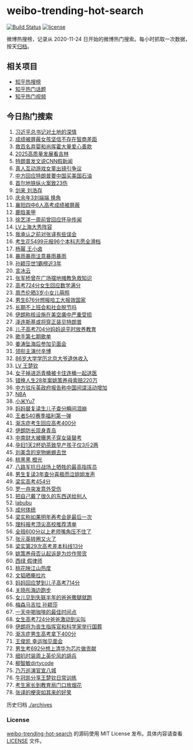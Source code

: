 # weibo-trending-hot-search

[![Build Status](https://github.com/justjavac/weibo-trending-hot-search/workflows/ci/badge.svg?branch=master)](https://github.com/justjavac/weibo-trending-hot-search/actions)
[![license](https://img.shields.io/github/license/justjavac/weibo-trending-hot-search)](https://github.com/justjavac/weibo-trending-hot-search/blob/master/LICENSE)

微博热搜榜，记录从 2020-11-24 日开始的微博热门搜索。每小时抓取一次数据，按天[归档](./archives)。

## 相关项目

- [知乎热搜榜](https://github.com/justjavac/zhihu-trending-top-search)
- [知乎热门话题](https://github.com/justjavac/zhihu-trending-hot-questions)
- [知乎热门视频](https://github.com/justjavac/zhihu-trending-hot-video)

## 今日热门搜索

<!-- BEGIN -->
<!-- 最后更新时间 Thu Jun 26 2025 05:13:43 GMT+0800 (China Standard Time) -->

1. [习近平总书记对土地的深情](https://s.weibo.com//weibo?q=%23%E4%B9%A0%E8%BF%91%E5%B9%B3%E6%80%BB%E4%B9%A6%E8%AE%B0%E5%AF%B9%E5%9C%9F%E5%9C%B0%E7%9A%84%E6%B7%B1%E6%83%85%23&Refer=new_time)
1. [成绩被屏蔽女孩坚信不存在智商差距](https://s.weibo.com//weibo?q=%23%E6%88%90%E7%BB%A9%E8%A2%AB%E5%B1%8F%E8%94%BD%E5%A5%B3%E5%AD%A9%E5%9D%9A%E4%BF%A1%E4%B8%8D%E5%AD%98%E5%9C%A8%E6%99%BA%E5%95%86%E5%B7%AE%E8%B7%9D%23&t=31&band_rank=1&Refer=top)
1. [救百名弃婴和尚挥霍大量爱心善款](https://s.weibo.com//weibo?q=%23%E6%95%91%E7%99%BE%E5%90%8D%E5%BC%83%E5%A9%B4%E5%92%8C%E5%B0%9A%E6%8C%A5%E9%9C%8D%E5%A4%A7%E9%87%8F%E7%88%B1%E5%BF%83%E5%96%84%E6%AC%BE%23&t=31&band_rank=30&Refer=top)
1. [2025高质量发展看吉林](https://s.weibo.com//weibo?q=%232025%E9%AB%98%E8%B4%A8%E9%87%8F%E5%8F%91%E5%B1%95%E7%9C%8B%E5%90%89%E6%9E%97%23&t=31&band_rank=3&Refer=top)
1. [特朗普发文说CNN假新闻](https://s.weibo.com//weibo?q=%23%E7%89%B9%E6%9C%97%E6%99%AE%E5%8F%91%E6%96%87%E8%AF%B4CNN%E5%81%87%E6%96%B0%E9%97%BB%23&t=31&band_rank=9&Refer=top)
1. [真人互动游戏女童出镜引争议](https://s.weibo.com//weibo?q=%23%E7%9C%9F%E4%BA%BA%E4%BA%92%E5%8A%A8%E6%B8%B8%E6%88%8F%E5%A5%B3%E7%AB%A5%E5%87%BA%E9%95%9C%E5%BC%95%E4%BA%89%E8%AE%AE%23&t=31&band_rank=20&Refer=top)
1. [中方回应特朗普要中国买美国石油](https://s.weibo.com//weibo?q=%23%E4%B8%AD%E6%96%B9%E5%9B%9E%E5%BA%94%E7%89%B9%E6%9C%97%E6%99%AE%E8%A6%81%E4%B8%AD%E5%9B%BD%E4%B9%B0%E7%BE%8E%E5%9B%BD%E7%9F%B3%E6%B2%B9%23&t=31&band_rank=17&Refer=top)
1. [首尔地铁纵火案致23伤](https://s.weibo.com//weibo?q=%23%E9%A6%96%E5%B0%94%E5%9C%B0%E9%93%81%E7%BA%B5%E7%81%AB%E6%A1%88%E8%87%B423%E4%BC%A4%23&t=31&band_rank=16&Refer=top)
1. [剑来 刘浩存](https://s.weibo.com//weibo?q=%E5%89%91%E6%9D%A5%20%E5%88%98%E6%B5%A9%E5%AD%98&t=31&band_rank=4&Refer=top)
1. [庆余年3刘端端 换角](https://s.weibo.com//weibo?q=%E5%BA%86%E4%BD%99%E5%B9%B43%E5%88%98%E7%AB%AF%E7%AB%AF%20%E6%8D%A2%E8%A7%92&t=31&band_rank=12&Refer=top)
1. [襄阳四中6人高考成绩被屏蔽](https://s.weibo.com//weibo?q=%23%E8%A5%84%E9%98%B3%E5%9B%9B%E4%B8%AD6%E4%BA%BA%E9%AB%98%E8%80%83%E6%88%90%E7%BB%A9%E8%A2%AB%E5%B1%8F%E8%94%BD%23&t=31&band_rank=26&Refer=top)
1. [鹿晗美甲](https://s.weibo.com//weibo?q=%E9%B9%BF%E6%99%97%E7%BE%8E%E7%94%B2&t=31&band_rank=21&Refer=top)
1. [徐艺洋一周前曾回应怀孕传闻](https://s.weibo.com//weibo?q=%23%E5%BE%90%E8%89%BA%E6%B4%8B%E4%B8%80%E5%91%A8%E5%89%8D%E6%9B%BE%E5%9B%9E%E5%BA%94%E6%80%80%E5%AD%95%E4%BC%A0%E9%97%BB%23&t=31&band_rank=11&Refer=top)
1. [LV上海大秀阵容](https://s.weibo.com//weibo?q=LV%E4%B8%8A%E6%B5%B7%E5%A4%A7%E7%A7%80%E9%98%B5%E5%AE%B9&t=31&band_rank=6&Refer=top)
1. [我承认之前对张译有些误会](https://s.weibo.com//weibo?q=%E6%88%91%E6%89%BF%E8%AE%A4%E4%B9%8B%E5%89%8D%E5%AF%B9%E5%BC%A0%E8%AF%91%E6%9C%89%E4%BA%9B%E8%AF%AF%E4%BC%9A&t=31&band_rank=42&Refer=top)
1. [考生花5499元报96个本科志愿全滑档](https://s.weibo.com//weibo?q=%23%E8%80%83%E7%94%9F%E8%8A%B15499%E5%85%83%E6%8A%A596%E4%B8%AA%E6%9C%AC%E7%A7%91%E5%BF%97%E6%84%BF%E5%85%A8%E6%BB%91%E6%A1%A3%23&t=31&band_rank=14&Refer=top)
1. [杨幂 王小卤](https://s.weibo.com//weibo?q=%E6%9D%A8%E5%B9%82%20%E7%8E%8B%E5%B0%8F%E5%8D%A4&t=31&band_rank=5&Refer=top)
1. [暴雨暴雨注意暴雨暴雨](https://s.weibo.com//weibo?q=%23%E6%9A%B4%E9%9B%A8%E6%9A%B4%E9%9B%A8%E6%B3%A8%E6%84%8F%E6%9A%B4%E9%9B%A8%E6%9A%B4%E9%9B%A8%23&t=31&band_rank=25&Refer=top)
1. [孙颖莎世1霸榜近3年](https://s.weibo.com//weibo?q=%23%E5%AD%99%E9%A2%96%E8%8E%8E%E4%B8%961%E9%9C%B8%E6%A6%9C%E8%BF%913%E5%B9%B4%23&t=31&band_rank=10&Refer=top)
1. [言冰云](https://s.weibo.com//weibo?q=%E8%A8%80%E5%86%B0%E4%BA%91&t=31&band_rank=7&Refer=top)
1. [张军桥曾在广场摆地摊教急救知识](https://s.weibo.com//weibo?q=%23%E5%BC%A0%E5%86%9B%E6%A1%A5%E6%9B%BE%E5%9C%A8%E5%B9%BF%E5%9C%BA%E6%91%86%E5%9C%B0%E6%91%8A%E6%95%99%E6%80%A5%E6%95%91%E7%9F%A5%E8%AF%86%23&t=31&band_rank=20&Refer=top)
1. [高考724分女生回应数学满分](https://s.weibo.com//weibo?q=%23%E9%AB%98%E8%80%83724%E5%88%86%E5%A5%B3%E7%94%9F%E5%9B%9E%E5%BA%94%E6%95%B0%E5%AD%A6%E6%BB%A1%E5%88%86%23&t=31&band_rank=2&Refer=top)
1. [周杰伦晒3岁小女儿萌照](https://s.weibo.com//weibo?q=%23%E5%91%A8%E6%9D%B0%E4%BC%A6%E6%99%923%E5%B2%81%E5%B0%8F%E5%A5%B3%E5%84%BF%E8%90%8C%E7%85%A7%23&t=31&band_rank=22&Refer=top)
1. [男生676分想报哈工大报效国家](https://s.weibo.com//weibo?q=%23%E7%94%B7%E7%94%9F676%E5%88%86%E6%83%B3%E6%8A%A5%E5%93%88%E5%B7%A5%E5%A4%A7%E6%8A%A5%E6%95%88%E5%9B%BD%E5%AE%B6%23&t=31&band_rank=16&Refer=top)
1. [长期不上班会和社会脱节吗](https://s.weibo.com//weibo?q=%E9%95%BF%E6%9C%9F%E4%B8%8D%E4%B8%8A%E7%8F%AD%E4%BC%9A%E5%92%8C%E7%A4%BE%E4%BC%9A%E8%84%B1%E8%8A%82%E5%90%97&t=31&band_rank=48&Refer=top)
1. [伊朗称核设施在美空袭中严重受损](https://s.weibo.com//weibo?q=%23%E4%BC%8A%E6%9C%97%E7%A7%B0%E6%A0%B8%E8%AE%BE%E6%96%BD%E5%9C%A8%E7%BE%8E%E7%A9%BA%E8%A2%AD%E4%B8%AD%E4%B8%A5%E9%87%8D%E5%8F%97%E6%8D%9F%23&t=31&band_rank=40&Refer=top)
1. [泽连斯基或将穿正装见特朗普](https://s.weibo.com//weibo?q=%23%E6%B3%BD%E8%BF%9E%E6%96%AF%E5%9F%BA%E6%88%96%E5%B0%86%E7%A9%BF%E6%AD%A3%E8%A3%85%E8%A7%81%E7%89%B9%E6%9C%97%E6%99%AE%23&t=31&band_rank=49&Refer=top)
1. [儿子高考704分妈妈说平时放养教育](https://s.weibo.com//weibo?q=%23%E5%84%BF%E5%AD%90%E9%AB%98%E8%80%83704%E5%88%86%E5%A6%88%E5%A6%88%E8%AF%B4%E5%B9%B3%E6%97%B6%E6%94%BE%E5%85%BB%E6%95%99%E8%82%B2%23&t=31&band_rank=21&Refer=top)
1. [歌手第七期歌单](https://s.weibo.com//weibo?q=%23%E6%AD%8C%E6%89%8B%E7%AC%AC%E4%B8%83%E6%9C%9F%E6%AD%8C%E5%8D%95%23&t=31&band_rank=19&Refer=top)
1. [姜涛坠海后参加见面会](https://s.weibo.com//weibo?q=%23%E5%A7%9C%E6%B6%9B%E5%9D%A0%E6%B5%B7%E5%90%8E%E5%8F%82%E5%8A%A0%E8%A7%81%E9%9D%A2%E4%BC%9A%23&t=31&band_rank=33&Refer=top)
1. [领衔主演付辛博](https://s.weibo.com//weibo?q=%23%E9%A2%86%E8%A1%94%E4%B8%BB%E6%BC%94%E4%BB%98%E8%BE%9B%E5%8D%9A%23&t=31&band_rank=20&Refer=top)
1. [86岁大学学历北京大爷退休收入](https://s.weibo.com//weibo?q=86%E5%B2%81%E5%A4%A7%E5%AD%A6%E5%AD%A6%E5%8E%86%E5%8C%97%E4%BA%AC%E5%A4%A7%E7%88%B7%E9%80%80%E4%BC%91%E6%94%B6%E5%85%A5&t=31&band_rank=40&Refer=top)
1. [LV 王楚钦](https://s.weibo.com//weibo?q=LV%20%E7%8E%8B%E6%A5%9A%E9%92%A6&t=31&band_rank=9&Refer=top)
1. [女子掉进沥青桶被卡住连桶一起送医](https://s.weibo.com//weibo?q=%23%E5%A5%B3%E5%AD%90%E6%8E%89%E8%BF%9B%E6%B2%A5%E9%9D%92%E6%A1%B6%E8%A2%AB%E5%8D%A1%E4%BD%8F%E8%BF%9E%E6%A1%B6%E4%B8%80%E8%B5%B7%E9%80%81%E5%8C%BB%23&t=31&band_rank=24&Refer=top)
1. [错换人生28年案姚策养母索赔220万](https://s.weibo.com//weibo?q=%23%E9%94%99%E6%8D%A2%E4%BA%BA%E7%94%9F28%E5%B9%B4%E6%A1%88%E5%A7%9A%E7%AD%96%E5%85%BB%E6%AF%8D%E7%B4%A2%E8%B5%94220%E4%B8%87%23&t=31&band_rank=34&Refer=top)
1. [中方驳斥英政府报告称中国间谍活动增加](https://s.weibo.com//weibo?q=%23%E4%B8%AD%E6%96%B9%E9%A9%B3%E6%96%A5%E8%8B%B1%E6%94%BF%E5%BA%9C%E6%8A%A5%E5%91%8A%E7%A7%B0%E4%B8%AD%E5%9B%BD%E9%97%B4%E8%B0%8D%E6%B4%BB%E5%8A%A8%E5%A2%9E%E5%8A%A0%23&t=31&band_rank=32&Refer=top)
1. [NBA](https://s.weibo.com//weibo?q=NBA&t=31&band_rank=34&Refer=top)
1. [小米Yu7](https://s.weibo.com//weibo?q=%E5%B0%8F%E7%B1%B3Yu7&t=31&band_rank=18&Refer=top)
1. [妈妈替复读生儿子查分瞬间泪崩](https://s.weibo.com//weibo?q=%23%E5%A6%88%E5%A6%88%E6%9B%BF%E5%A4%8D%E8%AF%BB%E7%94%9F%E5%84%BF%E5%AD%90%E6%9F%A5%E5%88%86%E7%9E%AC%E9%97%B4%E6%B3%AA%E5%B4%A9%23&t=31&band_rank=26&Refer=top)
1. [王者S40赛季福利第一弹](https://s.weibo.com//weibo?q=%23%E7%8E%8B%E8%80%85S40%E8%B5%9B%E5%AD%A3%E7%A6%8F%E5%88%A9%E7%AC%AC%E4%B8%80%E5%BC%B9%23&t=31&band_rank=24&Refer=top)
1. [渐冻症考生回应高考400分](https://s.weibo.com//weibo?q=%23%E6%B8%90%E5%86%BB%E7%97%87%E8%80%83%E7%94%9F%E5%9B%9E%E5%BA%94%E9%AB%98%E8%80%83400%E5%88%86%23&t=31&band_rank=40&Refer=top)
1. [伊朗防长现身青岛](https://s.weibo.com//weibo?q=%23%E4%BC%8A%E6%9C%97%E9%98%B2%E9%95%BF%E7%8E%B0%E8%BA%AB%E9%9D%92%E5%B2%9B%23&t=31&band_rank=46&Refer=top)
1. [中南财大被曝男子穿女装替考](https://s.weibo.com//weibo?q=%23%E4%B8%AD%E5%8D%97%E8%B4%A2%E5%A4%A7%E8%A2%AB%E6%9B%9D%E7%94%B7%E5%AD%90%E7%A9%BF%E5%A5%B3%E8%A3%85%E6%9B%BF%E8%80%83%23&t=31&band_rank=41&Refer=top)
1. [孕妇1天2杯奶茶致早产孩子仅3斤2两](https://s.weibo.com//weibo?q=%23%E5%AD%95%E5%A6%871%E5%A4%A92%E6%9D%AF%E5%A5%B6%E8%8C%B6%E8%87%B4%E6%97%A9%E4%BA%A7%E5%AD%A9%E5%AD%90%E4%BB%853%E6%96%A42%E4%B8%A4%23&t=31&band_rank=45&Refer=top)
1. [刘美含的宠物蜥蜴去世](https://s.weibo.com//weibo?q=%23%E5%88%98%E7%BE%8E%E5%90%AB%E7%9A%84%E5%AE%A0%E7%89%A9%E8%9C%A5%E8%9C%B4%E5%8E%BB%E4%B8%96%23&t=31&band_rank=44&Refer=top)
1. [桃黑黑 橙光](https://s.weibo.com//weibo?q=%E6%A1%83%E9%BB%91%E9%BB%91%20%E6%A9%99%E5%85%89&t=31&band_rank=44&Refer=top)
1. [八路军抗日战场上牺牲的最高指挥员](https://s.weibo.com//weibo?q=%23%E5%85%AB%E8%B7%AF%E5%86%9B%E6%8A%97%E6%97%A5%E6%88%98%E5%9C%BA%E4%B8%8A%E7%89%BA%E7%89%B2%E7%9A%84%E6%9C%80%E9%AB%98%E6%8C%87%E6%8C%A5%E5%91%98%23&t=31&band_rank=47&Refer=top)
1. [男生复读3年查分喜极而泣姐姐发声](https://s.weibo.com//weibo?q=%23%E7%94%B7%E7%94%9F%E5%A4%8D%E8%AF%BB3%E5%B9%B4%E6%9F%A5%E5%88%86%E5%96%9C%E6%9E%81%E8%80%8C%E6%B3%A3%E5%A7%90%E5%A7%90%E5%8F%91%E5%A3%B0%23&t=31&band_rank=37&Refer=top)
1. [梁实高考454分](https://s.weibo.com//weibo?q=%23%E6%A2%81%E5%AE%9E%E9%AB%98%E8%80%83454%E5%88%86%23&t=31&band_rank=29&Refer=top)
1. [罗一舟突发意外受伤](https://s.weibo.com//weibo?q=%23%E7%BD%97%E4%B8%80%E8%88%9F%E7%AA%81%E5%8F%91%E6%84%8F%E5%A4%96%E5%8F%97%E4%BC%A4%23&t=31&band_rank=13&Refer=top)
1. [把自己戴了很久的东西送给别人](https://s.weibo.com//weibo?q=%E6%8A%8A%E8%87%AA%E5%B7%B1%E6%88%B4%E4%BA%86%E5%BE%88%E4%B9%85%E7%9A%84%E4%B8%9C%E8%A5%BF%E9%80%81%E7%BB%99%E5%88%AB%E4%BA%BA&t=31&band_rank=50&Refer=top)
1. [labubu](https://s.weibo.com//weibo?q=%23labubu%23&t=31&band_rank=48&Refer=top)
1. [成何体统](https://s.weibo.com//weibo?q=%E6%88%90%E4%BD%95%E4%BD%93%E7%BB%9F&t=31&band_rank=24&Refer=top)
1. [梁实称如果明年再考会是最后一次](https://s.weibo.com//weibo?q=%23%E6%A2%81%E5%AE%9E%E7%A7%B0%E5%A6%82%E6%9E%9C%E6%98%8E%E5%B9%B4%E5%86%8D%E8%80%83%E4%BC%9A%E6%98%AF%E6%9C%80%E5%90%8E%E4%B8%80%E6%AC%A1%23&t=31&band_rank=11&Refer=top)
1. [理科报考顶尖高校推荐清单](https://s.weibo.com//weibo?q=%E7%90%86%E7%A7%91%E6%8A%A5%E8%80%83%E9%A1%B6%E5%B0%96%E9%AB%98%E6%A0%A1%E6%8E%A8%E8%8D%90%E6%B8%85%E5%8D%95&t=31&band_rank=46&Refer=top)
1. [全班600分以上老师嘴角压不住了](https://s.weibo.com//weibo?q=%23%E5%85%A8%E7%8F%AD600%E5%88%86%E4%BB%A5%E4%B8%8A%E8%80%81%E5%B8%88%E5%98%B4%E8%A7%92%E5%8E%8B%E4%B8%8D%E4%BD%8F%E4%BA%86%23&t=31&band_rank=23&Refer=top)
1. [张元英转圈又火了](https://s.weibo.com//weibo?q=%E5%BC%A0%E5%85%83%E8%8B%B1%E8%BD%AC%E5%9C%88%E5%8F%88%E7%81%AB%E4%BA%86&t=31&band_rank=32&Refer=top)
1. [梁实第29次高考差本科线13分](https://s.weibo.com//weibo?q=%23%E6%A2%81%E5%AE%9E%E7%AC%AC29%E6%AC%A1%E9%AB%98%E8%80%83%E5%B7%AE%E6%9C%AC%E7%A7%91%E7%BA%BF13%E5%88%86%23&t=31&band_rank=10&Refer=top)
1. [姚策养母否认起诉是为炒作带货](https://s.weibo.com//weibo?q=%23%E5%A7%9A%E7%AD%96%E5%85%BB%E6%AF%8D%E5%90%A6%E8%AE%A4%E8%B5%B7%E8%AF%89%E6%98%AF%E4%B8%BA%E7%82%92%E4%BD%9C%E5%B8%A6%E8%B4%A7%23&t=31&band_rank=49&Refer=top)
1. [西绿 假律师](https://s.weibo.com//weibo?q=%E8%A5%BF%E7%BB%BF%20%E5%81%87%E5%BE%8B%E5%B8%88&t=31&band_rank=39&Refer=top)
1. [桃花映江山热度](https://s.weibo.com//weibo?q=%23%E6%A1%83%E8%8A%B1%E6%98%A0%E6%B1%9F%E5%B1%B1%E7%83%AD%E5%BA%A6%23&t=31&band_rank=37&Refer=top)
1. [文韬晒撕拉片](https://s.weibo.com//weibo?q=%23%E6%96%87%E9%9F%AC%E6%99%92%E6%92%95%E6%8B%89%E7%89%87%23&t=31&band_rank=47&Refer=top)
1. [妈妈回应梦到儿子高考714分](https://s.weibo.com//weibo?q=%23%E5%A6%88%E5%A6%88%E5%9B%9E%E5%BA%94%E6%A2%A6%E5%88%B0%E5%84%BF%E5%AD%90%E9%AB%98%E8%80%83714%E5%88%86%23&t=31&band_rank=32&Refer=top)
1. [关晓彤海边跑步](https://s.weibo.com//weibo?q=%E5%85%B3%E6%99%93%E5%BD%A4%E6%B5%B7%E8%BE%B9%E8%B7%91%E6%AD%A5&t=31&band_rank=49&Refer=top)
1. [女儿见到失联半年的爸爸撒腿就跑](https://s.weibo.com//weibo?q=%23%E5%A5%B3%E5%84%BF%E8%A7%81%E5%88%B0%E5%A4%B1%E8%81%94%E5%8D%8A%E5%B9%B4%E7%9A%84%E7%88%B8%E7%88%B8%E6%92%92%E8%85%BF%E5%B0%B1%E8%B7%91%23&t=31&band_rank=8&Refer=top)
1. [梅森马吉拉 孙颖莎](https://s.weibo.com//weibo?q=%E6%A2%85%E6%A3%AE%E9%A9%AC%E5%90%89%E6%8B%89%20%E5%AD%99%E9%A2%96%E8%8E%8E&t=31&band_rank=35&Refer=top)
1. [一天中喝咖啡的最佳时间点](https://s.weibo.com//weibo?q=%23%E4%B8%80%E5%A4%A9%E4%B8%AD%E5%96%9D%E5%92%96%E5%95%A1%E7%9A%84%E6%9C%80%E4%BD%B3%E6%97%B6%E9%97%B4%E7%82%B9%23&t=31&band_rank=38&Refer=top)
1. [女生高考724分爸爸激动到尖叫](https://s.weibo.com//weibo?q=%23%E5%A5%B3%E7%94%9F%E9%AB%98%E8%80%83724%E5%88%86%E7%88%B8%E7%88%B8%E6%BF%80%E5%8A%A8%E5%88%B0%E5%B0%96%E5%8F%AB%23&t=31&band_rank=48&Refer=top)
1. [伊朗将为丧生指挥官和科学家举行国葬](https://s.weibo.com//weibo?q=%23%E4%BC%8A%E6%9C%97%E5%B0%86%E4%B8%BA%E4%B8%A7%E7%94%9F%E6%8C%87%E6%8C%A5%E5%AE%98%E5%92%8C%E7%A7%91%E5%AD%A6%E5%AE%B6%E4%B8%BE%E8%A1%8C%E5%9B%BD%E8%91%AC%23&t=31&band_rank=50&Refer=top)
1. [渐冻症男生高考拿下400分](https://s.weibo.com//weibo?q=%23%E6%B8%90%E5%86%BB%E7%97%87%E7%94%B7%E7%94%9F%E9%AB%98%E8%80%83%E6%8B%BF%E4%B8%8B400%E5%88%86%23&t=31&band_rank=15&Refer=top)
1. [王俊凯 幸运咖见面会](https://s.weibo.com//weibo?q=%E7%8E%8B%E4%BF%8A%E5%87%AF%20%E5%B9%B8%E8%BF%90%E5%92%96%E8%A7%81%E9%9D%A2%E4%BC%9A&t=31&band_rank=27&Refer=top)
1. [男生考692分想上清华为芯片做贡献](https://s.weibo.com//weibo?q=%23%E7%94%B7%E7%94%9F%E8%80%83692%E5%88%86%E6%83%B3%E4%B8%8A%E6%B8%85%E5%8D%8E%E4%B8%BA%E8%8A%AF%E7%89%87%E5%81%9A%E8%B4%A1%E7%8C%AE%23&t=31&band_rank=28&Refer=top)
1. [细扒时装周上英伦风的胡兵](https://s.weibo.com//weibo?q=%23%E7%BB%86%E6%89%92%E6%97%B6%E8%A3%85%E5%91%A8%E4%B8%8A%E8%8B%B1%E4%BC%A6%E9%A3%8E%E7%9A%84%E8%83%A1%E5%85%B5%23&t=31&band_rank=31&Refer=top)
1. [柳智敏dirtycode](https://s.weibo.com//weibo?q=%23%E6%9F%B3%E6%99%BA%E6%95%8Fdirtycode%23&t=31&band_rank=36&Refer=top)
1. [乃万巡演官宣八城](https://s.weibo.com//weibo?q=%E4%B9%83%E4%B8%87%E5%B7%A1%E6%BC%94%E5%AE%98%E5%AE%A3%E5%85%AB%E5%9F%8E&t=31&band_rank=43&Refer=top)
1. [牛冠凯分享王楚钦日常训练](https://s.weibo.com//weibo?q=%23%E7%89%9B%E5%86%A0%E5%87%AF%E5%88%86%E4%BA%AB%E7%8E%8B%E6%A5%9A%E9%92%A6%E6%97%A5%E5%B8%B8%E8%AE%AD%E7%BB%83%23&t=31&band_rank=46&Refer=top)
1. [考生家长到教育局门口放烟花](https://s.weibo.com//weibo?q=%23%E8%80%83%E7%94%9F%E5%AE%B6%E9%95%BF%E5%88%B0%E6%95%99%E8%82%B2%E5%B1%80%E9%97%A8%E5%8F%A3%E6%94%BE%E7%83%9F%E8%8A%B1%23&t=31&band_rank=49&Refer=top)
1. [张译的梗突如其来的好笑](https://s.weibo.com//weibo?q=%E5%BC%A0%E8%AF%91%E7%9A%84%E6%A2%97%E7%AA%81%E5%A6%82%E5%85%B6%E6%9D%A5%E7%9A%84%E5%A5%BD%E7%AC%91&t=31&band_rank=50&Refer=top)

<!-- END -->

历史归档 [./archives](./archives)

### License

[weibo-trending-hot-search](https://github.com/justjavac/weibo-trending-hot-search) 的源码使用 MIT License
发布。具体内容请查看 [LICENSE](./LICENSE) 文件。

